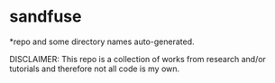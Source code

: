 # sandfuse

*repo and some directory names auto-generated.

DISCLAIMER: This repo is a collection of works from research and/or tutorials and therefore not all code is my own.

